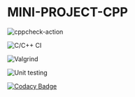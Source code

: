# MINI-PROJECT-CPP

![cppcheck-action](https://github.com/99002580/MINI-PROJECT-CPP/workflows/cppcheck-action/badge.svg?branch=main)

![C/C++ CI](https://github.com/99002580/MINI-PROJECT-CPP/workflows/C/C++%20CI/badge.svg?branch=main)

![Valgrind](https://github.com/99002580/MINI-PROJECT-CPP/workflows/Valgrind/badge.svg)

![Unit testing](https://github.com/99002580/MINI-PROJECT-CPP/workflows/Unit%20testing/badge.svg)



[![Codacy Badge](https://app.codacy.com/project/badge/Grade/fee9ae4b15e245e39d86fc0ea7d259ee)](https://www.codacy.com/gh/99002580/MINI-PROJECT-CPP/dashboard?utm_source=github.com&amp;utm_medium=referral&amp;utm_content=99002580/MINI-PROJECT-CPP&amp;utm_campaign=Badge_Grade)
